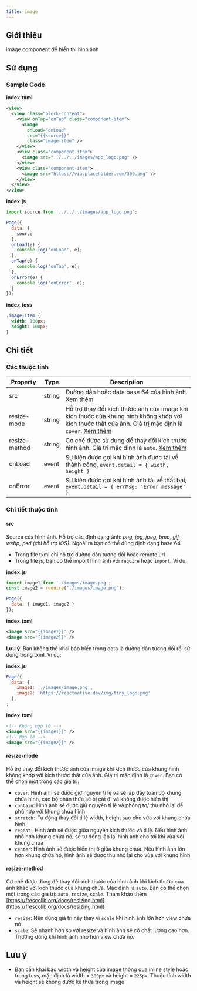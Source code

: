 ```yaml
---
title: image
---
```


## Giới thiệu

image component để hiển thị hình ảnh

## Sử dụng

### Sample Code

**index.txml**

```xml
<view>
  <view class="block-content">
    <view onTap="onTap" class="component-item">
      <image
        onLoad="onLoad"
        src="{{source}}"
        class="image-item" />
    </view>
    <view class="component-item">
      <image src="../../../images/app_logo.png" />
    </view>
    <view class="component-item">
      <image src="https://via.placeholder.com/300.png" />
    </view>
  </view>
</view>
```

**index.js**

```js
import source from '../../../images/app_logo.png';

Page({
  data: {
    source
  },
  onLoad(e) {
    console.log('onLoad', e);
  },
  onTap(e) {
    console.log('onTap', e);
  },
  onError(e) {
    console.log('onError', e);
  }
});
```

**index.tcss**

```css
.image-item {
  width: 100px;
  height: 100px;
}
```

## Chi tiết

### Các thuộc tính

| Property      | Type   | Description                                                                                                                                                          |
| ------------- | ------ | -------------------------------------------------------------------------------------------------------------------------------------------------------------------- |
| src           | string | Đường dẫn hoặc data base 64 của hình ảnh. [Xem thêm](#src)                                                                                                           |
| resize-mode   | string | Hỗ trợ thay đổi kích thước ảnh của image khi kích thước của khung hình không khớp với kích thước thật của ảnh. Giá trị mặc định là `cover`. [Xem thêm](#resize-mode) |
| resize-method | string | Cơ chế được sử dụng để thay đổi kích thước hình ảnh. Giá trị mặc định là `auto`. [Xem thêm](#resize-method)                                                          |
| onLoad        | event  | Sự kiện được gọi khi hình ảnh được tải về thành công, `event.detail = { width, height }`                                                                             |
| onError       | event  | Sự kiện được gọi khi hình ảnh tải về thất bại, `event.detail = { errMsg: 'Error message' }`                                                                          |

### Chi tiết thuộc tính

#### src

Source của hình ảnh. Hỗ trợ các định dạng ảnh: _png, jpg, jpeg, bmp, gif, webp, psd (chỉ hỗ trợ iOS)_. Ngoài ra bạn có thể dùng định dạng base 64

- Trong file txml chỉ hỗ trợ đường dẫn tương đối hoặc remote url
- Trong file js, bạn có thể import hình ảnh với `require` hoặc `import`. Ví dụ:

**index.js**

```js
import image1 from './images/image.png';
const image2 = require('./images/image.png');

Page({
  data: { image1, image2 }
});
```

**index.txml**

```xml
<image src="{{image1}}" />
<image src="{{image2}}" />
```

**Lưu ý**: Bạn không thể khai báo biến trong data là đường dẫn tương đối rồi sử dụng trong txml. Ví dụ:

**index.js**

```js
Page({
  data: {
    image1: './images/image.png',
    image2: 'https://reactnative.dev/img/tiny_logo.png'
  },
;
```

**index.txml**

```xml
<!-- Không hợp lệ -->
<image src="{{image1}}" />
<!-- Hợp lệ -->
<image src="{{image2}}" />
```

#### resize-mode

Hỗ trợ thay đổi kích thước ảnh của image khi kích thước của khung hình không khớp với kích thước thật của ảnh. Giá trị mặc định là `cover`. Bạn có thể chọn một trong các giá trị:

- `cover`: Hình ảnh sẽ được giữ nguyên tỉ lệ và sẽ lấp đầy toàn bộ khung chứa hình, các bộ phận thừa sẽ bị cắt đi và không được hiển thị
- `contain`: Hình ảnh sẽ được giữ nguyên tỉ lệ và phóng to/ thu nhỏ lại để phù hợp với khung chứa hình
- `stretch:` Tự động thay đổi tỉ lệ width, height sao cho vừa với khung chứa hình
- `repeat:` Hình ảnh sẽ được giữa nguyên kích thước và tỉ lệ. Nếu hình ảnh nhỏ hơn khung chứa nó, sẽ tự động lập lại hình ảnh cho tới khi vừa với khung chứa
- `center`: Hình ảnh sẽ được hiển thị ở giữa khung chứa. Nếu hình ảnh lớn hơn khung chứa nó, hình ảnh sẽ được thu nhỏ lại cho vừa với khung hình

#### resize-method

Cơ chế được dùng để thay đổi kích thước của hình ảnh khi kích thước của ảnh khác với kích thước của khung chứa. Mặc định là `auto`. Bạn có thể chọn một trong các giá trị: `auto`, `resize`, `scale`. Tham khảo thêm [https://frescolib.org/docs/resizing.html](https://frescolib.org/docs/resizing.html)

- `resize`: Nên dùng giá trị này thay vì `scale` khi hình ảnh lớn hơn view chứa nó
- `scale`: Sẽ nhanh hơn so với resize và hình ảnh sẽ có chất lượng cao hơn. Thường dùng khi hình ảnh nhỏ hơn view chứa nó.

## Lưu ý

- Bạn cần khai báo width và height của image thông qua inline style hoặc trong tcss, mặc định là width = `300px` và height = `225px`. Thuộc tính width và height sẽ không được kế thừa trong image
